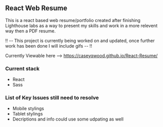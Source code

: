 ## React Web Resume 

This is a react based web resume/portfolio created after finishing Lighthouse labs as a way to present my skills and work in a more relevent way then a PDF resume. 

!! -- This project is currently being worked on and updated, once further work has been done I will include gifs -- !!

Currently Viewable here --> https://caseyqwood.github.io/React-Resume/

### Current stack
- React
- Sass


### List of Key Issues still need to resolve
- Mobile stylings 
- Tablet stylings
- Decriptions and info could use some udpating as well
